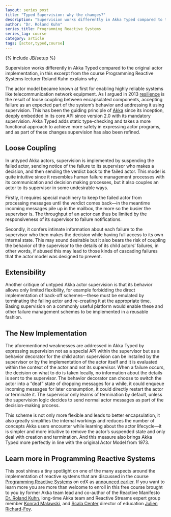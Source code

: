 ```yaml
---
layout: series_post
title: "Typed Supervision: why the changes?"
description: "Supervision works differently in Akka Typed compared to the original actor implementation, in this excerpt from the course Programming Reactive Systems lecturer Roland Kuhn explains why."
author: "Dr. Roland Kuhn"
series_title: Programming Reactive Systems
series_tag: course
category: article
tags: [actor,typed,course]
---
```

{% include JB/setup %}

Supervision works differently in Akka Typed compared to the original actor implementation, in this excerpt from the course Programming Reactive Systems lecturer Roland Kuhn explains why.

The actor model became known at first for enabling highly reliable systems like telecommunication network equipment. As I argued in 2013 [resilience](https://www.infoq.com/articles/resilient-software-with-akka) is the result of loose coupling between encapsulated components, accepting failure as an expected part of the system’s behavior and addressing it using supervision. This has been the guiding principle of [Akka](https://akka.io/) since its inception, deeply embedded in its core API since version 2.0 with its mandatory supervision. Akka Typed adds static type-checking and takes a more functional approach to achieve more safety in expressing actor programs, and as part of these changes supervision has also been refined.

## Loose Coupling

In untyped Akka actors, supervision is implemented by suspending the failed actor, sending notice of the failure to its supervisor who makes a decision, and then sending the verdict back to the failed actor. This model is quite intuitive since it resembles human failure management processes with its communication and decision making processes, but it also couples an actor to its supervisor in some undesirable ways.

Firstly, it requires special machinery to keep the failed actor from processing messages until the verdict comes back—in the meantime incoming messages pile up in the mailbox, the more so the busier the supervisor is. The throughput of an actor can thus be limited by the responsiveness of its supervisor to failure notifications.

Secondly, it confers intimate information about each failure to the supervisor who then makes the decision while having full access to its own internal state. This may sound desirable but it also bears the risk of coupling the behavior of the supervisor to the details of its child actors’ failures, in other words, if abused this may lead to those kinds of cascading failures that the actor model was designed to prevent.

## Extensibility

Another critique of untyped Akka actor supervision is that its behavior allows only limited flexibility, for example forbidding the direct implementation of back-off schemes—these must be emulated by terminating the failing actor and re-creating it at the appropriate time. Basing supervision on a commonly useful platform would enable these and other failure management schemes to be implemented in a reusable fashion.

## The New Implementation

The aforementioned weaknesses are addressed in Akka Typed by expressing supervision not as a special API within the supervisor but as a behavior decorator for the child actor: supervision can be installed by the supervisor or by the implementation of the actor itself and it is evaluated within the context of the actor and not its supervisor. When a failure occurs, the decision on what to do is taken locally, no information about the details is sent to the supervisor. The behavior decorator can choose to switch the actor into a “deaf” state of dropping messages for a while, it could enqueue incoming messages for later consumption, it could directly restart the actor or terminate it. The supervisor only learns of termination by default, unless the supervision logic decides to send normal actor messages as part of the decision-making process.

This scheme is not only more flexible and leads to better encapsulation, it also greatly simplifies the internal workings and reduces the number of concepts Akka users encounter while learning about the actor lifecycle—it is simpler and more intuitive to remove the actor’s suspended state and only deal with creation and termination. And this measure also brings Akka Typed more perfectly in line with the original Actor Model from 1973.

## Learn more in Programming Reactive Systems

This post shines a tiny spotlight on one of the many aspects around the implementation of reactive systems that are discussed in the course [Programming Reactive Systems](https://www.edx.org/course/scala-akka-reactive) on edX as [announced earlier](https://akka.io/blog/news/2019/02/04/programming-reactive-systems). If you want to learn more you are more than welcome to enroll in this free course brought to you by former Akka team lead and co-author of the Reactive Manifesto [Dr. Roland Kuhn](https://www.rolandkuhn.com/), long-time Akka team and Reactive Streams expert group member [Konrad Malawski](https://www.kto.so/), and [Scala Center](https://scala.epfl.ch/) director of education [Julien Richard-Foy](http://julien.richard-foy.fr/).

